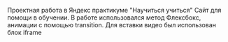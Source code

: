 Проектная работа в Яндекс практикуме "Научиться учиться"
Сайт для помощи в обучении. В работе использовался метод Флексбокс, анимации с помощью transition. Для вставки видео был использован блок iframe
